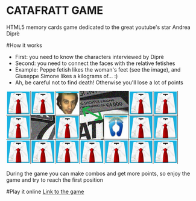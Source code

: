 # CATAFRATT GAME
HTML5 memory cards game dedicated to the great youtube's star Andrea Diprè

#How it works
- First: you need to know the characters interviewed by Diprè
- Second: you need to connect the faces with the relative fetishes
- Example: Peppe fetish likes the woman's feet (see the image), and Giuseppe Simone likes a kilograms of... :)
- Ah, be careful not to find death! Otherwise you'll lose a lot of points

![Alt text](https://raw.githubusercontent.com/Civile/catafratt-game/master/src/guide.jpg "Catafratt game")

During the game you can make combos and get more points, so enjoy the game and try to reach the first position

#Play it online
[Link to the game](http://projects.edoardocasella.it/catafrattgame/)

